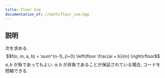 ```yaml
---
title: Floor Sum
documentation_of: //math/floor_sum.hpp
---
```


## 説明

次を求める.
$$f(n, m, a, b) = \sum^{n-1}_{i=0} \left\lfloor \frac{ai + b}{m} \right\rfloor$$
$a, b$ が負であってもよい. $a, b$ が非負であることが保証されている場合, コードを短縮できる.